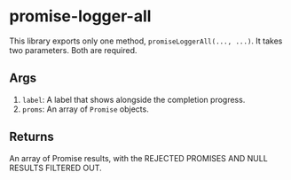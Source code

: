 # promise-logger-all

This library exports only one method, `promiseLoggerAll(..., ...)`.
It takes two parameters. Both are required.

## Args

1. `label`: A label that shows alongside the completion progress.
2. `proms`: An array of `Promise` objects.

## Returns

An array of Promise results, with the REJECTED PROMISES AND NULL RESULTS FILTERED OUT.
